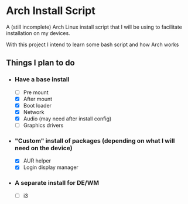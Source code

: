 # Arch Install Script

A (still incomplete) Arch Linux install script that I will be using to facilitate installation on my devices.

With this project I intend to learn some bash script and how Arch works

## Things I plan to do

- ### Have a base install
  - [ ] Pre mount
  - [x] After mount
  - [x] Boot loader
  - [x] Network
  - [x] Audio (may need after install config)
  - [ ] Graphics drivers
  
- ### "Custom" install of packages (depending on what I will need on the device)
  - [x] AUR helper
  - [x] Login display manager

- ### A separate install for DE/WM
  - [ ] i3

